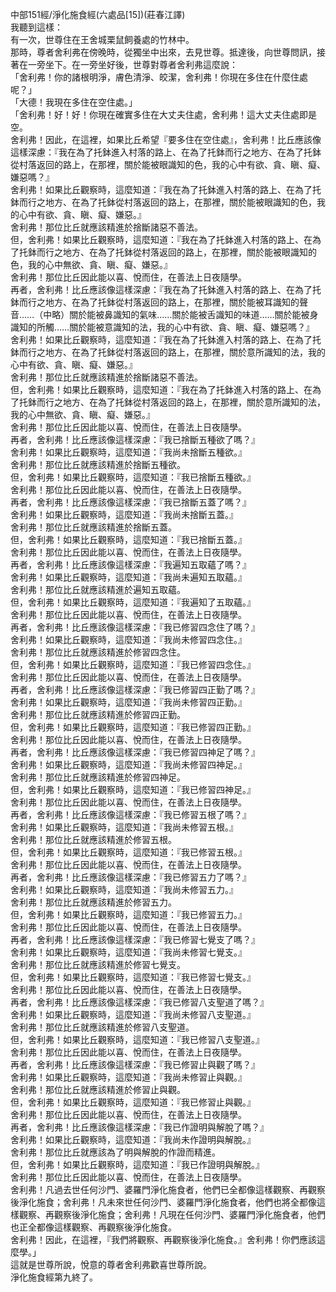 中部151經/淨化施食經(六處品[15])(莊春江譯)  
我聽到這樣：  
有一次，世尊住在王舍城栗鼠飼養處的竹林中。  
那時，尊者舍利弗在傍晚時，從獨坐中出來，去見世尊。抵達後，向世尊問訊，接著在一旁坐下。在一旁坐好後，世尊對尊者舍利弗這麼說：  
「舍利弗！你的諸根明淨，膚色清淨、皎潔，舍利弗！你現在多住在什麼住處呢？」  
「大德！我現在多住在空住處。」  
「舍利弗！好！好！你現在確實多住在大丈夫住處，舍利弗！這大丈夫住處即是空。  
舍利弗！因此，在這裡，如果比丘希望『要多住在空住處』，舍利弗！比丘應該像這樣深慮：『我在為了托鉢進入村落的路上、在為了托鉢而行之地方、在為了托鉢從村落返回的路上，在那裡，關於能被眼識知的色，我的心中有欲、貪、瞋、癡、嫌惡嗎？』  
舍利弗！如果比丘觀察時，這麼知道：『我在為了托鉢進入村落的路上、在為了托鉢而行之地方、在為了托鉢從村落返回的路上，在那裡，關於能被眼識知的色，我的心中有欲、貪、瞋、癡、嫌惡。』  
舍利弗！那位比丘就應該精進於捨斷諸惡不善法。  
但，舍利弗！如果比丘觀察時，這麼知道：『我在為了托鉢進入村落的路上、在為了托鉢而行之地方、在為了托鉢從村落返回的路上，在那裡，關於能被眼識知的色，我的心中無欲、貪、瞋、癡、嫌惡。』  
舍利弗！那位比丘因此能以喜、悅而住，在善法上日夜隨學。  
再者，舍利弗！比丘應該像這樣深慮：『我在為了托鉢進入村落的路上、在為了托鉢而行之地方、在為了托鉢從村落返回的路上，在那裡，關於能被耳識知的聲音……（中略）關於能被鼻識知的氣味……關於能被舌識知的味道……關於能被身識知的所觸……關於能被意識知的法，我的心中有欲、貪、瞋、癡、嫌惡嗎？』  
舍利弗！如果比丘觀察時，這麼知道：『我在為了托鉢進入村落的路上、在為了托鉢而行之地方、在為了托鉢從村落返回的路上，在那裡，關於意所識知的法，我的心中有欲、貪、瞋、癡、嫌惡。』  
舍利弗！那位比丘就應該精進於捨斷諸惡不善法。  
但，舍利弗！如果比丘觀察時，這麼知道：『我在為了托鉢進入村落的路上、在為了托鉢而行之地方、在為了托鉢從村落返回的路上，在那裡，關於意所識知的法，我的心中無欲、貪、瞋、癡、嫌惡。』  
舍利弗！那位比丘因此能以喜、悅而住，在善法上日夜隨學。  
再者，舍利弗！比丘應該像這樣深慮：『我已捨斷五種欲了嗎？』  
舍利弗！如果比丘觀察時，這麼知道：『我尚未捨斷五種欲。』  
舍利弗！那位比丘就應該精進於捨斷五種欲。  
但，舍利弗！如果比丘觀察時，這麼知道：『我已捨斷五種欲。』  
舍利弗！那位比丘因此能以喜、悅而住，在善法上日夜隨學。  
再者，舍利弗！比丘應該像這樣深慮：『我已捨斷五蓋了嗎？』  
舍利弗！如果比丘觀察時，這麼知道：『我尚未捨斷五蓋。』  
舍利弗！那位比丘就應該精進於捨斷五蓋。  
但，舍利弗！如果比丘觀察時，這麼知道：『我已捨斷五蓋。』  
舍利弗！那位比丘因此能以喜、悅而住，在善法上日夜隨學。  
再者，舍利弗！比丘應該像這樣深慮：『我遍知五取蘊了嗎？』  
舍利弗！如果比丘觀察時，這麼知道：『我尚未遍知五取蘊。』  
舍利弗！那位比丘就應該精進於遍知五取蘊。  
但，舍利弗！如果比丘觀察時，這麼知道：『我遍知了五取蘊。』  
舍利弗！那位比丘因此能以喜、悅而住，在善法上日夜隨學。  
再者，舍利弗！比丘應該像這樣深慮：『我已修習四念住了嗎？』  
舍利弗！如果比丘觀察時，這麼知道：『我尚未修習四念住。』  
舍利弗！那位比丘就應該精進於修習四念住。  
但，舍利弗！如果比丘觀察時，這麼知道：『我已修習四念住。』  
舍利弗！那位比丘因此能以喜、悅而住，在善法上日夜隨學。  
再者，舍利弗！比丘應該像這樣深慮：『我已修習四正勤了嗎？』  
舍利弗！如果比丘觀察時，這麼知道：『我尚未修習四正勤。』  
舍利弗！那位比丘就應該精進於修習四正勤。  
但，舍利弗！如果比丘觀察時，這麼知道：『我已修習四正勤。』  
舍利弗！那位比丘因此能以喜、悅而住，在善法上日夜隨學。  
再者，舍利弗！比丘應該像這樣深慮：『我已修習四神足了嗎？』  
舍利弗！如果比丘觀察時，這麼知道：『我尚未修習四神足。』  
舍利弗！那位比丘就應該精進於修習四神足。  
但，舍利弗！如果比丘觀察時，這麼知道：『我已修習四神足。』  
舍利弗！那位比丘因此能以喜、悅而住，在善法上日夜隨學。  
再者，舍利弗！比丘應該像這樣深慮：『我已修習五根了嗎？』  
舍利弗！如果比丘觀察時，這麼知道：『我尚未修習五根。』  
舍利弗！那位比丘就應該精進於修習五根。  
但，舍利弗！如果比丘觀察時，這麼知道：『我已修習五根。』  
舍利弗！那位比丘因此能以喜、悅而住，在善法上日夜隨學。  
再者，舍利弗！比丘應該像這樣深慮：『我已修習五力了嗎？』  
舍利弗！如果比丘觀察時，這麼知道：『我尚未修習五力。』  
舍利弗！那位比丘就應該精進於修習五力。  
但，舍利弗！如果比丘觀察時，這麼知道：『我已修習五力。』  
舍利弗！那位比丘因此能以喜、悅而住，在善法上日夜隨學。  
再者，舍利弗！比丘應該像這樣深慮：『我已修習七覺支了嗎？』  
舍利弗！如果比丘觀察時，這麼知道：『我尚未修習七覺支。』  
舍利弗！那位比丘就應該精進於修習七覺支。  
但，舍利弗！如果比丘觀察時，這麼知道：『我已修習七覺支。』  
舍利弗！那位比丘因此能以喜、悅而住，在善法上日夜隨學。  
再者，舍利弗！比丘應該像這樣深慮：『我已修習八支聖道了嗎？』  
舍利弗！如果比丘觀察時，這麼知道：『我尚未修習八支聖道。』  
舍利弗！那位比丘就應該精進於修習八支聖道。  
但，舍利弗！如果比丘觀察時，這麼知道：『我已修習八支聖道。』  
舍利弗！那位比丘因此能以喜、悅而住，在善法上日夜隨學。  
再者，舍利弗！比丘應該像這樣深慮：『我已修習止與觀了嗎？』  
舍利弗！如果比丘觀察時，這麼知道：『我尚未修習止與觀。』  
舍利弗！那位比丘就應該精進於修習止與觀。  
但，舍利弗！如果比丘觀察時，這麼知道：『我已修習止與觀。』  
舍利弗！那位比丘因此能以喜、悅而住，在善法上日夜隨學。  
再者，舍利弗！比丘應該像這樣深慮：『我已作證明與解脫了嗎？』  
舍利弗！如果比丘觀察時，這麼知道：『我尚未作證明與解脫。』  
舍利弗！那位比丘就應該為了明與解脫的作證而精進。  
但，舍利弗！如果比丘觀察時，這麼知道：『我已作證明與解脫。』  
舍利弗！那位比丘因此能以喜、悅而住，在善法上日夜隨學。  
舍利弗！凡過去世任何沙門、婆羅門淨化施食者，他們已全都像這樣觀察、再觀察後淨化施食；舍利弗！凡未來世任何沙門、婆羅門淨化施食者，他們也將全都像這樣觀察、再觀察後淨化施食；舍利弗！凡現在任何沙門、婆羅門淨化施食者，他們也正全都像這樣觀察、再觀察後淨化施食。  
舍利弗！因此，在這裡，『我們將觀察、再觀察後淨化施食。』舍利弗！你們應該這麼學。」  
這就是世尊所說，悅意的尊者舍利弗歡喜世尊所說。  
淨化施食經第九終了。  
  
  
